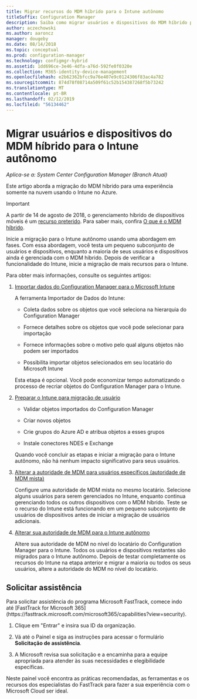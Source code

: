 ```yaml
---
title: Migrar recursos do MDM híbrido para o Intune autônomo
titleSuffix: Configuration Manager
description: Saiba como migrar usuários e dispositivos do MDM híbrido para o Intune no Azure.
author: aczechowski
ms.author: aaroncz
manager: dougeby
ms.date: 08/14/2018
ms.topic: conceptual
ms.prod: configuration-manager
ms.technology: configmgr-hybrid
ms.assetid: 1dd696ce-3e46-4dfa-a76d-592fe0f0320e
ms.collection: M365-identity-device-management
ms.openlocfilehash: e2b62362bfcc9a76e407e9c0124306f83ac4a782
ms.sourcegitcommit: 874d78f08714a509f61c52b154387268f5b73242
ms.translationtype: MT
ms.contentlocale: pt-BR
ms.lasthandoff: 02/12/2019
ms.locfileid: "56134462"
---
```

# <a name="migrate-hybrid-mdm-users-and-devices-to-intune-standalone"></a>Migrar usuários e dispositivos do MDM híbrido para o Intune autônomo

*Aplica-se a: System Center Configuration Manager (Branch Atual)*    

Este artigo aborda a migração do MDM híbrido para uma experiência somente na nuvem usando o Intune no Azure. 

> [!Important]  
> A partir de 14 de agosto de 2018, o gerenciamento híbrido de dispositivos móveis é um [recurso preterido](/sccm/core/plan-design/changes/deprecated/removed-and-deprecated-cmfeatures). Para saber mais, confira [O que é o MDM híbrido](/sccm/mdm/understand/hybrid-mobile-device-management).<!--Intune feature 2683117-->  


Inicie a migração para o Intune autônomo usando uma abordagem em fases. Com essa abordagem, você testa um pequeno subconjunto de usuários e dispositivos, enquanto a maioria de seus usuários e dispositivos ainda é gerenciada com o MDM híbrido. Depois de verificar a funcionalidade do Intune, inicie a migração de mais recursos para o Intune.    

Para obter mais informações, consulte os seguintes artigos:    
  
1.  [Importar dados do Configuration Manager para o Microsoft Intune](migrate-import-data.md)   

    A ferramenta Importador de Dados do Intune:  

    - Coleta dados sobre os objetos que você seleciona na hierarquia do Configuration Manager  

    - Fornece detalhes sobre os objetos que você pode selecionar para importação   

    - Fornece informações sobre o motivo pelo qual alguns objetos não podem ser importados  

    - Possibilita importar objetos selecionados em seu locatário do Microsoft Intune  

    Esta etapa é opcional. Você pode economizar tempo automatizando o processo de recriar objetos do Configuration Manager para o Intune.  

2.  [Preparar o Intune para migração de usuário](migrate-prepare-intune.md)    

    - Validar objetos importados do Configuration Manager  

    - Criar novos objetos  

    - Crie grupos do Azure AD e atribua objetos a esses grupos  

    - Instale conectores NDES e Exchange  

    Quando você concluir as etapas e iniciar a migração para o Intune autônomo, não há nenhum impacto significativo para seus usuários.   

3.  [Alterar a autoridade de MDM para usuários específicos (autoridade de MDM mista)](migrate-mixed-authority.md)    

    Configure uma autoridade de MDM mista no mesmo locatário. Selecione alguns usuários para serem gerenciados no Intune, enquanto continua gerenciando todos os outros dispositivos com o MDM híbrido. Teste se o recurso do Intune está funcionando em um pequeno subconjunto de usuários de dispositivos antes de iniciar a migração de usuários adicionais.   

4.  [Alterar sua autoridade de MDM para o Intune autônomo](change-mdm-authority.md)     

    Altere sua autoridade de MDM no nível do locatário do Configuration Manager para o Intune. Todos os usuários e dispositivos restantes são migrados para o Intune autônomo. Depois de testar completamente os recursos do Intune na etapa anterior e migrar a maioria ou todos os seus usuários, altere a autoridade do MDM no nível do locatário.



## <a name="request-assistance"></a>Solicitar assistência
<!--Intune bug 2339232-->Para solicitar assistência do programa Microsoft FastTrack, comece indo até [FastTrack for Microsoft 365](https://fasttrack.microsoft.com/microsoft365/capabilities?view=security).

1. Clique em "Entrar" e insira sua ID da organização.  

2. Vá até o Painel e siga as instruções para acessar o formulário **Solicitação de assistência**.    

3. A Microsoft revisa sua solicitação e a encaminha para a equipe apropriada para atender às suas necessidades e elegibilidade específicas.  

Neste painel você encontra as práticas recomendadas, as ferramentas e os recursos dos especialistas do FastTrack para fazer a sua experiência com o Microsoft Cloud ser ideal.

